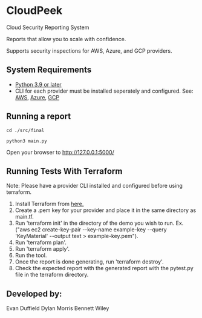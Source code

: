 # CloudPeek
Cloud Security Reporting System

Reports that allow you to scale with confidence.

Supports security inspections for AWS, Azure, and GCP providers.

## System Requirements
- [Python 3.9 or later](https://www.python.org/downloads/)
- CLI for each provider must be installed seperately and configured. See: [AWS](https://aws.amazon.com/cli/), [Azure](https://learn.microsoft.com/en-us/cli/azure/), [GCP](https://cloud.google.com/sdk/gcloud)

## Running a report
```
cd ./src/final

python3 main.py
```
Open your browser to http://127.0.0.1:5000/

## Running Tests With Terraform

Note: Please have a provider CLI installed and configured before using terraform.

1. Install Terraform from [here.](https://developer.hashicorp.com/terraform/install)
2. Create a .pem key for your provider and place it in the same directory as main.tf.
3. Run 'terraform init' in the directory of the demo you wish to run. Ex. ("aws ec2 create-key-pair --key-name example-key --query 'KeyMaterial' --output text > example-key.pem").
4. Run 'terraform plan'.
5. Run 'terraform apply'.
6. Run the tool.
7. Once the report is done generating, run 'terraform destroy'.
8. Check the expected report with the generated report with the pytest.py file in the terraform directory.


## Developed by:
Evan Duffield
Dylan Morris
Bennett Wiley
